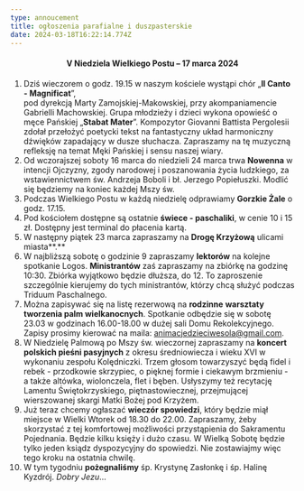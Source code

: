 ```yaml
---
type: annoucement
title: ogłoszenia parafialne i duszpasterskie
date: 2024-03-18T16:22:14.774Z
---
```

<h4 style="text-align:center;">V Niedziela Wielkiego Postu – 17 marca 2024</h4>

1. Dziś wieczorem o godz. 19.15 w naszym kościele wystąpi chór „**Il Canto - Magnificat**”,\
   pod dyrekcją Marty Zamojskiej-Makowskiej, przy akompaniamencie Gabrielli Machowskiej. Grupa młodzieży i dzieci wykona opowieść o męce Pańskiej „**Stabat Mater**”. Kompozytor Giovanni Battista Pergolesii zdołał przełożyć poetycki tekst na fantastyczny układ harmoniczny dźwięków zapadający w dusze słuchacza. Zapraszamy na tę muzyczną refleksję na temat Męki Pańskiej i sensu naszej wiary.
2. Od wczorajszej soboty 16 marca do niedzieli 24 marca trwa **Nowenna** w intencji Ojczyzny, zgody narodowej i poszanowania życia ludzkiego, za wstawiennictwem św. Andrzeja Boboli i bł. Jerzego Popiełuszki. Modlić się będziemy na koniec każdej Mszy św.
3. Podczas Wielkiego Postu w każdą niedzielę odprawiamy **Gorzkie Żale** o godz. 17.15.
4. Pod kościołem dostępne są ostatnie **świece - paschaliki**, w cenie 10 i 15 zł. Dostępny jest terminal do płacenia kartą.
5. W następny piątek 23 marca zapraszamy na **Drogę Krzyżową** ulicami miasta**.**  
6. W najbliższą sobotę o godzinie 9 zapraszamy **lektorów** na kolejne spotkanie Logos. **Ministrantów** zaś zapraszamy na zbiórkę na godzinę 10:30. Zbiórka wyjątkowo będzie dłuższa, do 12. To zaproszenie szczególnie kierujemy do tych ministrantów, którzy chcą służyć podczas Triduum Paschalnego.
7. Można zapisywać się na listę rezerwową na **rodzinne** **warsztaty tworzenia palm wielkanocnych**. Spotkanie odbędzie się w sobotę 23.03 w godzinach 16.00-18.00 w dużej sali Domu Rekolekcyjnego. Zapisy prosimy kierować na maila: animacjedzieciwesola@gmail.com.
8. W Niedzielę Palmową po Mszy św. wieczornej zapraszamy na **koncert polskich pieśni pasyjnych** z okresu średniowiecza i wieku XVI w wykonaniu zespołu Kolędniczki. Trzem głosom towarzyszyć będą fidel i rebek - przodkowie skrzypiec, o pięknej formie i ciekawym brzmieniu - a także altówka, wiolonczela, flet i bęben. Usłyszymy też recytację Lamentu Świętokrzyskiego, piętnastowiecznej, przejmującej wierszowanej skargi Matki Bożej pod Krzyżem.
9. Już teraz chcemy ogłaszać **wieczór spowiedzi**, który będzie miął miejsce w Wielki Wtorek od 18.30 do 22.00. Zapraszamy, żeby skorzystać z tej komfortowej możliwości przystąpienia do Sakramentu Pojednania. Będzie kilku księży i dużo czasu. W Wielką Sobotę będzie tylko jeden ksiądz dyspozycyjny do spowiedzi. Nie zostawiajmy więc tego kroku na ostatnia chwilę.  
10. W tym tygodniu **pożegnaliśmy** śp. Krystynę Zasłonkę i śp. Halinę Kyzdrój. *Dobry Jezu*…

<!--EndFragment-->